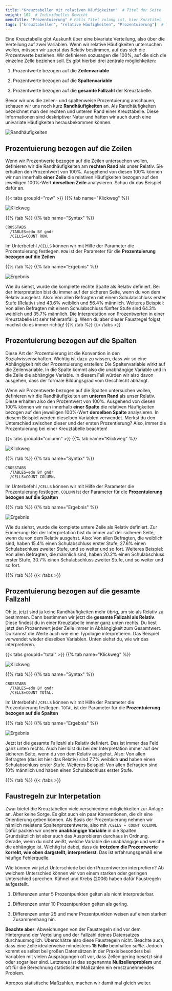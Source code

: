 ```yaml
---
title: "Kreuztabellen mit relativen Häufigkeiten"  # Titel der Seite
weight: 102  # Individuelles Gewicht 
menuTitle: "Prozentuierung" # Falls Titel zulang ist, hier Kurztitel
tags: ["kreuztabellen", "relative Häufigkeiten", "Prozentuierung"]  # Tags hiereinsetzen; Kurzwort, was auf der Seite passsiert
---
```


Eine Kreuztabelle gibt Auskunft über eine bivariate Verteilung, also über die Verteilung auf zwei Variablen. Wenn wir relative Häufigkeiten untersuchen wollen, müssen wir zuerst das Relativ bestimmen, auf das sich die Prozentwerte beziehen. Wir definieren sozusagen die 100%, auf die sich die einzelne Zelle beziehen soll. Es gibt hierbei drei zentrale möglichkeiten:

1. Prozentwerte bezogen auf die **Zeilenvariable**

1. Prozentwerte bezogen auf die **Spaltenvariable**

1. Prozentwerte bezogen auf die **gesamte Fallzahl** der Kreuztabelle.

Bevor wir uns die zeilen- und spaltenweise Prozentuierung anschauen, schauen wir uns noch kurz **Randhäufigkeiten** an. Als Randhäufigkeiten bezeichnet man den rechten und unteren Rand einer Kreuztabelle. Diese Informationen sind deskriptiver Natur und hätten wir auch durch eine univariate Häufigkeiten herausbekommen können.

![Randhäufigkeiten](../img/randhäufig.png)

## Prozentuierung bezogen auf die Zeilen

Wenn wir Prozentwerte bezogen auf die Zeilen untersuchen wollen, definieren wir die Randhäufigkeiten am **rechten Rand** als unser Relativ. Sie erhalten den Prozentwert von 100%. Ausgehend von diesen 100% können wir nun innerhalb **einer Zeile** die relativen Häufigkeiten bezogen auf den jeweiligen 100%-Wert **derselben Zeile** analysieren. Schau dir das Beispiel dafür an.

{{< tabs groupId="row" >}}
{{% tab name="Klickweg" %}}

![Klickweg](../gif/row.gif)

{{% /tab %}}
{{% tab name="Syntax" %}}
```{spss}
CROSSTABS
  /TABLES=edu BY gndr
  /CELLS=COUNT ROW.

```
Im Unterbefehl `/CELLS` können wir mit Hilfe der Parameter die Prozentuierung festlegen. `ROW` ist der Parameter für die **Prozentuierung bezogen auf die Zeilen**

{{% /tab %}}
{{% tab name="Ergebnis" %}}

![Ergebnis](../img/row.png)

Wie du siehst, wurde die komplette rechte Spalte als Relativ definiert. Bei der Interpretation bist du immer auf der sicheren Seite, wenn du von dem Relativ ausgehst. Also: Von allen Befragten mit einem Schulabschluss erster Stufe (Relativ) sind 43.6% weiblich und 56.4% männlich. Weiteres Beispiel: Von allen Befragten mit einem Schulabschluss fünfter Stufe sind 64.3% weiblich und 35.7% männlich. Die Interpretation von Prozentwerten in einer Kreuztabelle ist sehr fehleranfällig. Wenn du aber dieser Faustregel folgst, machst du es immer richtig!
{{% /tab %}}
{{< /tabs >}}

## Prozentuierung bezogen auf die Spalten

Diese Art der Prozentuierung ist die Konvention in den Sozialwissenschaften. Wichtig ist dazu zu wissen, dass wir so eine Abhängigkeit mit der Prozentuierung erstellen: Die Spaltenvariable wirkt auf die Zeilenvariable. In die Spalte kommt also die unabhängige Variable und in die Zeile die abhängige Variable. In diesem Fall würden wir also davon ausgehen, dass der formale Bildungsgrad vom Geschlecht abhängt. 

Wenn wir Prozentwerte bezogen auf die Spalten untersuchen wollen, definieren wir die Randhäufigkeiten am **unteren Rand** als unser Relativ. Diese erhalten also den Prozentwert von 100%. Ausgehend von diesen 100% können wir nun innerhalb **einer Spalte** die relativen Häufigkeiten bezogen auf den jeweiligen 100%-Wert **derselben Spalte** analysieren. In diesem Beispiel werden dieselben Variablen verwendet. Merkst du den Unterschied zwischen dieser und der ersten Prozentierung? Also, immer die Prozentuierung bei einer Kreuztabelle beachten!

{{< tabs groupId="column" >}}
{{% tab name="Klickweg" %}}

![Klickweg](../gif/column.gif)

{{% /tab %}}
{{% tab name="Syntax" %}}
```{spss}
CROSSTABS
  /TABLES=edu BY gndr
  /CELLS=COUNT COLUMN.

```
Im Unterbefehl `/CELLS` können wir mit Hilfe der Parameter die Prozentuierung festlegen. `COLUMN` ist der Parameter für die **Prozentuierung bezogen auf die Spalten**

{{% /tab %}}
{{% tab name="Ergebnis" %}}

![Ergebnis](../img/column.png)

Wie du siehst, wurde die komplette untere Zeile als Relativ definiert. Zur Erinnerung: Bei der Interpretation bist du immer auf der sicheren Seite, wenn du von dem Relativ ausgehst. Also: Von allen Befragten, die weiblich sind,  haben 15.4% einen Schulabschluss erster Stufe, 27.6% einen Schulabschluss zweiter Stufe, und so weiter und so fort. Weiteres Beispiel: Von allen Befragten, die männlich sind, haben 20.2% einen Schulabschluss erster Stufe, 30.7% einen Schulabschluss zweiter Stufe, und so weiter und so fort. 

{{% /tab %}}
{{< /tabs >}}

## Prozentuierung bezogen auf die gesamte Fallzahl

Oh je, jetzt sind ja keine Randhäufigkeiten mehr übrig, um sie als Relativ zu bestimmen. Dann bestimmen wir jetzt die **gesamte Fallzahl als Relativ**. Diese findest du in einer Kreuztabelle immer ganz unten rechts. Du liest jetzt den Prozentwert jeder Zelle immer in Abhängigkeit zum Gesamtwert. Du kannst die Werte auch wie eine Typologie interpretieren. Das Beispiel verwendet wieder dieselben Variablen. Unten siehst du, wie wir das interpretieren.

{{< tabs groupId="total" >}}
{{% tab name="Klickweg" %}}

![Klickweg](../gif/total.gif)

{{% /tab %}}
{{% tab name="Syntax" %}}
```{spss}
CROSSTABS
  /TABLES=edu BY gndr
  /CELLS=COUNT TOTAL.

```
Im Unterbefehl `/CELLS` können wir mit Hilfe der Parameter die Prozentuierung festlegen. `TOTAL` ist der Parameter für die **Prozentuierung bezogen auf die Spalten**

{{% /tab %}}
{{% tab name="Ergebnis" %}}

![Ergebnis](../img/total.png)

Jetzt ist die gesamte Fallzahl als Relativ definiert. Das ist immer das Feld ganz unten rechts. Auch hier bist du bei der Interpretation immer auf der sicheren Seite, wenn du von dem Relativ ausgehst. Also: Von allen Befragten (das ist hier das Relativ) sind 7.7% weiblich **und** haben einen Schulabschluss erster Stufe. Weiteres Beispiel: Von allen Befragten sind 10% männlich und haben einen Schulabschluss erster Stufe.

{{% /tab %}}
{{< /tabs >}}

## Faustregeln zur Interpetation 

Zwar bietet die Kreuztabellen viele verschiedene möglichkeiten zur Anlage an. Aber keine Sorge. Es gibt auch ein paar Konventionen, die dir eine Orientierung geben können. Als Basis der Prozentuierung nehmen wir nämlich meistens Spaltenprozentwerte, also mit `/CELLS = COUNT COLUMN`. Dafür packen wir unsere **unabhängige Variable** in die Spalten. Grundsätzlich ist aber auch das Ausprobieren durchaus in Ordnung. Gerade, wenn du nicht weißt, welche Variable die unabhängige und welche die abhängige ist. Wichtig ist dabei, dass du **trotzdem die Prozentwerte korrekt, wie oben dargstellt, interpretierst**. Das ist erfahrungsgemäß eine häufige Fehlerquelle.

Wie können wir jetzt Unterschiede bei den Prozentwerten interpretiern? Ab welchem Unterschied können wir von einem starken oder geringen Unterschied sprechen. Kühnel und Krebs (2006) haben dafür Faustregeln aufgestellt.

1. Differenzen unter 5 Prozentpunkten gelten als nicht interpretierbar.

1. Differenzen unter 10 Prozentpunkten gelten als gering. 

1. Differenzen unter 25 und mehr Prozentpunkten weisen auf einen starken Zusammenhang hin. 

**Beachte aber**: Abweichungen von der Faustregeln sind vor dem Hintergrund der Verteilung und der Fallzahl deines Datensatzes durchausmöglich. Überschätze also diese Faustregeln nicht. Beachte auch, dass eine Zelle idealerweise mindestens **15 Fälle** beinhalten *sollte*. Jedoch kommt es selbst bei großen Datensätzen in der Praxis besonders bei Variablen mit vielen Ausprägungen oft vor, dass Zellen gering besetzt sind oder sogar leer sind. Letzteres ist das sogenannte **Nullzellenproblem** und oft für die Berechnung statistischer Maßzahlen ein ernstzunehmendes Problem.

Apropos statistische Maßzahlen, machen wir damit mal gleich weiter.